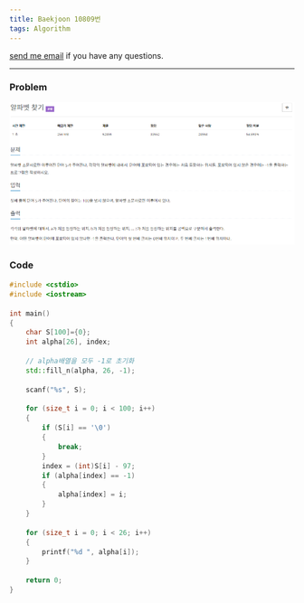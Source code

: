 ```yaml
---
title: Baekjoon 10809번
tags: Algorithm
---
```


[send me email](mailto:jewel7492@gmail.com) if you have any questions.

<!--more-->

---
### Problem  
   
![그림1](/assets/Baekjoon/10809/1.PNG)  

### Code  
```cpp
#include <cstdio>
#include <iostream>

int main()
{
    char S[100]={0};
    int alpha[26], index;

    // alpha배열을 모두 -1로 초기화
    std::fill_n(alpha, 26, -1);

    scanf("%s", S);

    for (size_t i = 0; i < 100; i++)
    {
        if (S[i] == '\0')
        {
            break;
        }
        index = (int)S[i] - 97;
        if (alpha[index] == -1)
        {
            alpha[index] = i;
        }
    }

    for (size_t i = 0; i < 26; i++)
    {
        printf("%d ", alpha[i]);
    }
    
    return 0;
}
```